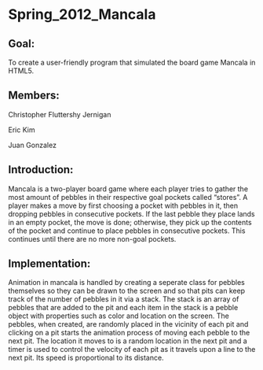 Spring\_2012\_Mancala
=====================

**Goal:**
---------

To create a user-friendly program that simulated the board game Mancala in HTML5.

**Members:**
------------

Christopher Fluttershy Jernigan

Eric Kim

Juan Gonzalez

**Introduction:**
-----------------

Mancala is a two-player board game where each player tries to gather the most amount of pebbles in their respective goal pockets called “stores”. A player makes a move by first choosing a pocket with pebbles in it, then dropping pebbles in consecutive pockets. If the last pebble they place lands in an empty pocket, the move is done; otherwise, they pick up the contents of the pocket and continue to place pebbles in consecutive pockets. This continues until there are no more non-goal pockets.

**Implementation:**
-------------------

Animation in mancala is handled by creating a seperate class for pebbles themselves so they can be drawn to the screen and so that pits can keep track of the number of pebbles in it via a stack. The stack is an array of pebbles that are added to the pit and each item in the stack is a pebble object with properties such as color and location on the screen. The pebbles, when created, are randomly placed in the vicinity of each pit and clicking on a pit starts the animation process of moving each pebble to the next pit. The location it moves to is a random location in the next pit and a timer is used to control the velocity of each pit as it travels upon a line to the next pit. Its speed is proportional to its distance.
